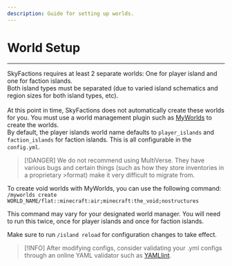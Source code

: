 ```yaml
---
description: Guide for setting up worlds.
---
```


# World Setup
---
SkyFactions requires at least 2 separate worlds: One for player island and one for faction islands.\
Both island types must be separated (due to varied island schematics and region sizes for both island types, etc).\
\
At this point in time, SkyFactions does not automatically create these worlds for you. You must use a world management plugin such as [MyWorlds](https://www.spigotmc.org/resources/myworlds.39594/) to create the worlds.\
By default, the player islands world name defaults to `player_islands` and `faction_islands` for faction islands. This is all configurable in the `config.yml`.

>[!DANGER]
>We do not recommend using MultiVerse. They have various bugs and certain things (such as how they store inventories in a proprietary >format) make it very difficult to migrate from.

To create void worlds with MyWorlds, you can use the following command:\
`/myworlds create WORLD_NAME/flat::minecraft:air;minecraft:the_void;nostructures`

This command may vary for your designated world manager. You will need to run this twice, once for player islands and once for faction islands.

Make sure to run `/island reload` for configuration changes to take effect.

>[!INFO]
>After modifying configs, consider validating your .yml configs through an online YAML validator such as [YAMLlint](https://www.yamllint.com/).